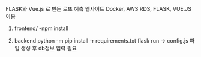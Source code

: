 FLASK와 Vue.js 로 만든 로또 예측 웹사이트
Docker, AWS RDS, FLASK, VUE.JS 이용

1. frontend/
   -npm install

2. backend
   python -m pip install -r requirements.txt
   flask run
   -> config.js 파일 생성 후 db정보 입력 필요
